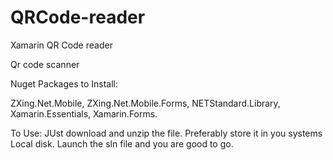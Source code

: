 # QRCode-reader
Xamarin QR Code reader

Qr code scanner

Nuget Packages to Install:

ZXing.Net.Mobile, ZXing.Net.Mobile.Forms, NETStandard.Library, Xamarin.Essentials, Xamarin.Forms.

To Use: JUst download and unzip the file. Preferably store it in you systems Local disk. Launch the sln file and you are good to go.

